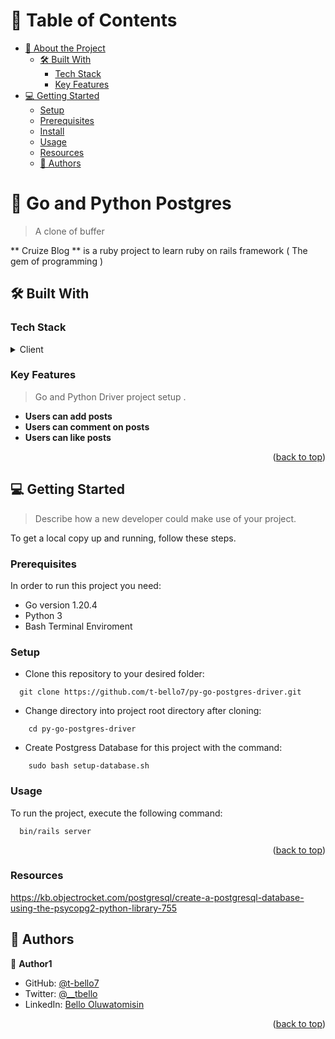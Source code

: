 <a name="readme-top"></a>

# 📗 Table of Contents

- [📖 About the Project](#about-project)
  - [🛠 Built With](#built-with)
    - [Tech Stack](#tech-stack)
    - [Key Features](#key-features)
- [💻 Getting Started](#getting-started)
  - [Setup](#setup)
  - [Prerequisites](#prerequisites)
  - [Install](#install)
  - [Usage](#usage)
  - [Resources](#resources)
  - [👥 Authors](#authors)


# 📖 Go and Python Postgres  <a name="about-project"></a>

> A clone of buffer

** Cruize Blog ** is a ruby project to learn ruby on rails framework ( The gem of programming )

## 🛠 Built With <a name="built-with"></a>

### Tech Stack <a name="tech-stack"></a>

<details>
  <summary>Client</summary>
  <ul>
    <li><a href="https://reactjs.org/">Bootstrap</a></li>
  </ul>
</details>


<!-- Features -->

### Key Features <a name="key-features"></a>

> Go and Python Driver project setup .

- **Users can add posts**
- **Users can comment on posts**
- **Users can like posts**

<p align="right">(<a href="#readme-top">back to top</a>)</p>

<!-- GETTING STARTED -->

## 💻 Getting Started <a name="getting-started"></a>

> Describe how a new developer could make use of your project.

To get a local copy up and running, follow these steps.

### Prerequisites

In order to run this project you need:
- Go version 1.20.4
- Python 3
- Bash Terminal Enviroment

### Setup

- Clone this repository to your desired folder:

```
  git clone https://github.com/t-bello7/py-go-postgres-driver.git
```
- Change directory into project root directory after cloning:
```
    cd py-go-postgres-driver
```
- Create Postgress Database for this project with the command:

```
    sudo bash setup-database.sh
```

### Usage

To run the project, execute the following command:

```
  bin/rails server
```
<p align="right">(<a href="#readme-top">back to top</a>)</p>

### Resources 
https://kb.objectrocket.com/postgresql/create-a-postgresql-database-using-the-psycopg2-python-library-755


<!-- AUTHORS -->

## 👥 Authors <a name="authors"></a>

👤 **Author1**

- GitHub: [@t-bello7](https://github.com/t-bello7)
- Twitter: [@__tbello](https://twitter.com/__tbello)
- LinkedIn: [Bello Oluwatomisin](https://linkedin.com/in/tbello7)

<p align="right">(<a href="#readme-top">back to top</a>)</p>